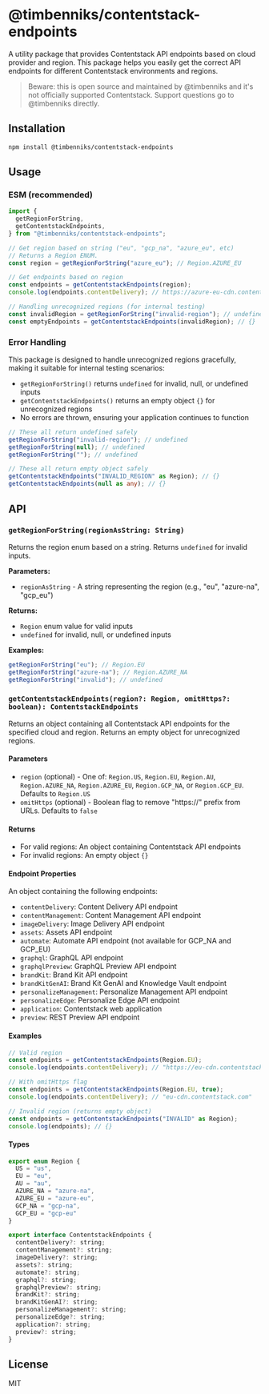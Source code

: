 # @timbenniks/contentstack-endpoints

A utility package that provides Contentstack API endpoints based on cloud provider and region. This package helps you easily get the correct API endpoints for different Contentstack environments and regions.

> Beware: this is open source and maintained by @timbenniks and it's not officially supported Contentstack. Support questions go to @timbenniks directly.

## Installation

```bash
npm install @timbenniks/contentstack-endpoints
```

## Usage

### ESM (recommended)

```typescript
import {
  getRegionForString,
  getContentstackEndpoints,
} from "@timbenniks/contentstack-endpoints";

// Get region based on string ("eu", "gcp_na", "azure_eu", etc)
// Returns a Region ENUM.
const region = getRegionForString("azure_eu"); // Region.AZURE_EU

// Get endpoints based on region
const endpoints = getContentstackEndpoints(region);
console.log(endpoints.contentDelivery); // https://azure-eu-cdn.contentstack.com

// Handling unrecognized regions (for internal testing)
const invalidRegion = getRegionForString("invalid-region"); // undefined
const emptyEndpoints = getContentstackEndpoints(invalidRegion); // {}
```

### Error Handling

This package is designed to handle unrecognized regions gracefully, making it suitable for internal testing scenarios:

- `getRegionForString()` returns `undefined` for invalid, null, or undefined inputs
- `getContentstackEndpoints()` returns an empty object `{}` for unrecognized regions
- No errors are thrown, ensuring your application continues to function

```typescript
// These all return undefined safely
getRegionForString("invalid-region"); // undefined
getRegionForString(null); // undefined
getRegionForString(""); // undefined

// These all return empty object safely
getContentstackEndpoints("INVALID_REGION" as Region); // {}
getContentstackEndpoints(null as any); // {}
```

## API

### `getRegionForString(regionAsString: String)`

Returns the region enum based on a string. Returns `undefined` for invalid inputs.

**Parameters:**

- `regionAsString` - A string representing the region (e.g., "eu", "azure-na", "gcp_eu")

**Returns:**

- `Region` enum value for valid inputs
- `undefined` for invalid, null, or undefined inputs

**Examples:**

```typescript
getRegionForString("eu"); // Region.EU
getRegionForString("azure-na"); // Region.AZURE_NA
getRegionForString("invalid"); // undefined
```

### `getContentstackEndpoints(region?: Region, omitHttps?: boolean): ContentstackEndpoints`

Returns an object containing all Contentstack API endpoints for the specified cloud and region. Returns an empty object for unrecognized regions.

#### Parameters

- `region` (optional) - One of: `Region.US`, `Region.EU`, `Region.AU`, `Region.AZURE_NA`, `Region.AZURE_EU`, `Region.GCP_NA`, or `Region.GCP_EU`. Defaults to `Region.US`
- `omitHttps` (optional) - Boolean flag to remove "https://" prefix from URLs. Defaults to `false`

#### Returns

- For valid regions: An object containing Contentstack API endpoints
- For invalid regions: An empty object `{}`

#### Endpoint Properties

An object containing the following endpoints:

- `contentDelivery`: Content Delivery API endpoint
- `contentManagement`: Content Management API endpoint
- `imageDelivery`: Image Delivery API endpoint
- `assets`: Assets API endpoint
- `automate`: Automate API endpoint (not available for GCP_NA and GCP_EU)
- `graphql`: GraphQL API endpoint
- `graphqlPreview`: GraphQL Preview API endpoint
- `brandKit`: Brand Kit API endpoint
- `brandKitGenAI`: Brand Kit GenAI and Knowledge Vault endpoint
- `personalizeManagement`: Personalize Management API endpoint
- `personalizeEdge`: Personalize Edge API endpoint
- `application`: Contentstack web application
- `preview`: REST Preview API endpoint

#### Examples

```typescript
// Valid region
const endpoints = getContentstackEndpoints(Region.EU);
console.log(endpoints.contentDelivery); // "https://eu-cdn.contentstack.com"

// With omitHttps flag
const endpoints = getContentstackEndpoints(Region.EU, true);
console.log(endpoints.contentDelivery); // "eu-cdn.contentstack.com"

// Invalid region (returns empty object)
const endpoints = getContentstackEndpoints("INVALID" as Region);
console.log(endpoints); // {}
```

#### Types

```javascript
export enum Region {
  US = "us",
  EU = "eu",
  AU = "au",
  AZURE_NA = "azure-na",
  AZURE_EU = "azure-eu",
  GCP_NA = "gcp-na",
  GCP_EU = "gcp-eu"
}

export interface ContentstackEndpoints {
  contentDelivery?: string;
  contentManagement?: string;
  imageDelivery?: string;
  assets?: string;
  automate?: string;
  graphql?: string;
  graphqlPreview?: string;
  brandKit?: string;
  brandKitGenAI?: string;
  personalizeManagement?: string;
  personalizeEdge?: string;
  application?: string;
  preview?: string;
}
```

## License

MIT

